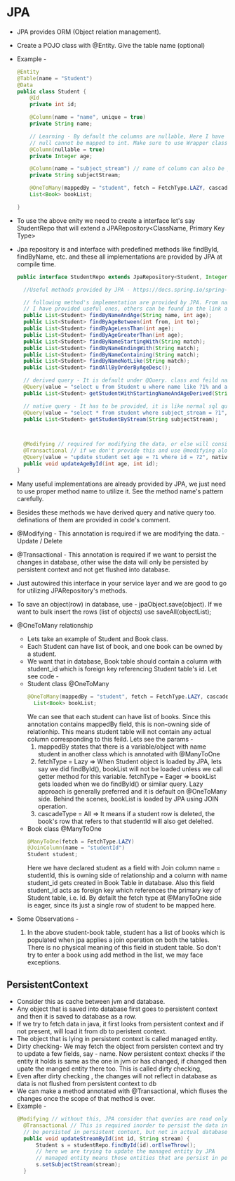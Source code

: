 # JPA
* JPA provides ORM (Object relation management).
* Create a POJO class with @Entity. Give the table name (optional)
* Example -
  ``` java
  @Entity
  @Table(name = "Student")
  @Data
  public class Student {
      @Id
      private int id;
  
      @Column(name = "name", unique = true)
      private String name;
  
      // Learning - By default the columns are nullable, Here I have used int instead of Integer and got exception that
      // null cannot be mapped to int. Make sure to use Wrapper class for nullable fields.
      @Column(nullable = true)
      private Integer age;
  
      @Column(name = "subject_stream") // name of column can also be provided if it differs from the variable name used.
      private String subjectStream;

      @OneToMany(mappedBy = "student", fetch = FetchType.LAZY, cascade = CascadeType.ALL)
      List<Book> bookList;
  
  }
  ```

* To use the above enity we need to create a interface let's say StudentRepo that will extend a JPARepository<ClassName, Primary Key Type>
* Jpa repository is and interface with predefined methods like findById, findByName, etc. and these all implementations are provided by JPA at compile time.
  ``` java
  public interface StudentRepo extends JpaRepository<Student, Integer> {

    //Useful methods provided by JPA - https://docs.spring.io/spring-data/jpa/reference/jpa/query-methods.html

    // following method's implementation are provided by JPA. From name itself it is intuitive what each method says.
    // I have provided useful ones, others can be found in the link above
    public List<Student> findByNameAndAge(String name, int age);
    public List<Student> findByAgeBetween(int from, int to);
    public List<Student> findByAgeLessThan(int age);
    public List<Student> findByAgeGreaterThan(int age);
    public List<Student> findByNameStartingWith(String match);
    public List<Student> findByNameEndingWith(String match);
    public List<Student> findByNameContaining(String match);
    public List<Student> findByNameNotLike(String match);
    public List<Student> findAllByOrderByAgeDesc();

    // derived query - It is default under @Query. class and feild names have to be used instead of table name and column name
    @Query(value = "select u from Student u where name like ?1% and age = ?2") // Note: don't put single inverted commas('') after like
    public List<Student> getStudentWithStartingNameAndAgeDerived(String match, int age);

    // native query - It has to be provided, it is like normal sql query, hence the name native
    @Query(value = "select * from student where subject_stream = ?1", nativeQuery = true)
    public List<Student> getStudentByStream(String subjectStream);



    @Modifying // required for modifying the data, or else will consider it as read data
    @Transactional // if we don't provide this and use @modifying alone , this will throw transaction required exception.
    @Query(value = "update student set age = ?1 where id = ?2", nativeQuery = true)
    public void updateAgeById(int age, int id);
  }
  ```
* Many useful implementations are already provided by JPA, we just need to use proper method name to utilize it. See the method name's pattern carefully.
* Besides these methods we have derived query and native query too. definations of them are provided in code's comment.
* @Modifying - This annotation is required if we are modifying the data. - Update / Delete
* @Transactional - This annotation is required if we want to persist the changes in database, other wise the data will only be persisted by persistent context and not get flushed into database.
* Just autowired this interface in your service layer and we are good to go for utilizing JPARepository's methods.
* To save an object(row) in database, use - jpaObject.save(object). If we want to bulk insert the rows (list of objects) use saveAll(objectList);
* @OneToMany relationship
  - Lets take an example of Student and Book class.
  - Each Student can have list of book, and one book can be owned by a student.
  - We want that in database, Book table should contain a column with student_id which is foreign key referencing Student table's id. Let see code - 
  - Student class @OneToMany
    ``` java
    @OneToMany(mappedBy = "student", fetch = FetchType.LAZY, cascade = CascadeType.ALL)
      List<Book> bookList;
    ```
    We can see that each student can have list of books. Since this annotation contains mappedBy field, this is non-owning side of relationhip. This means
    student table will not contain any actual column corresponding to this feild. Lets see the params - 
    1. mappedBy states that there is a variable/object with name student in another class which is annotated with @ManyToOne 
    2. fetchType = Lazy => When Student object is loaded by JPA, lets say we did findById(), bookList will not be loaded unless we call getter method for
       this variable. fetchType = Eager => bookList gets loaded when we do findById() or similar query. Lazy approach is generally preferred and it is default
       on @OneToMany side. Behind the scenes, bookList is loaded by JPA using JOIN operation.
    3. cascadeType = All => It means if a student row is deleted, the book's row that refers to that studentId will also get delelted.
  - Book class @ManyToOne
    ``` java
    @ManyToOne(fetch = FetchType.LAZY)
    @JoinColumn(name = "studentId")
    Student student;
    ```
    Here we have declared student as a field with Join column name = studentId, this is owning side of relationship and a column with name student_id gets
    created in Book Table in database. Also this field student_id acts as foreign key which references the primary key of Student table, i.e. Id.
    By defailt the fetch type at @ManyToOne side is eager, since its just a single row of student to be mapped here.
* Some Observations -
  1. In the above student-book table, student has a list of books which is populated when jpa applies a join operation on both the tables. There is no physical
     meaning of this field in student table. So don't try to enter a book using add method in the list, we may face exceptions.
## PersistentContext
* Consider this as cache between jvm and database.
* Any object that is saved into database first goes to persistent context and then it is saved to database as a row.
* If we try to fetch data in java, it first looks from persistent context and if not present, will load it from db to peristent context.
* The object that is lying in persistent context is called managed entity.
* Dirty checking- We may fetch the object from persisten context and try to update a few fields, say - name. Now persistent context checks if the entity it
  holds is same as the one in jvm or has changed, if changed then upate the manged entity there too. This is called dirty checking, 
* Even after dirty checking , the changes will not reflect in database as data is not flushed from persistent context to db
* We can make a method annotated with @Transactional, which fluses the changes once the scope of that method is over.
* Example -
  ``` java
  @Modifying // without this, JPA consider that queries are read only. This is required for update/delete
    @Transactional // This is required inorder to persist the data in actual database. Without this data will only
    // be persisted in persistent context, but not in actual database.
    public void updateStreamById(int id, String stream) {
        Student s = studentRepo.findById(id).orElseThrow();
        // here we are trying to update the managed entity by JPA
        // managed entity means those entities that are persist in persistent context
        s.setSubjectStream(stream);
    }
  ```
